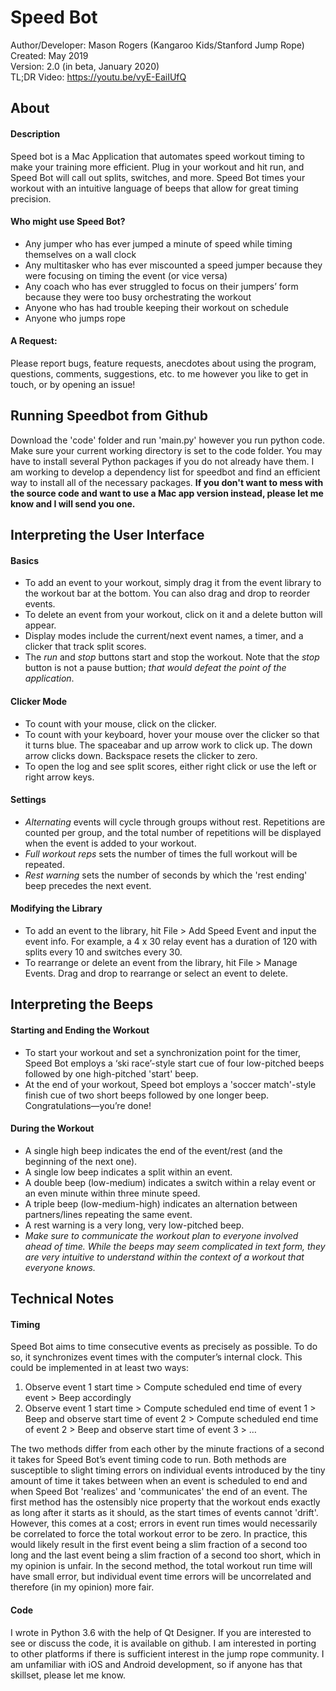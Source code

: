 # Speed Bot
Author/Developer: Mason Rogers (Kangaroo Kids/Stanford Jump Rope)  
Created: May 2019  
Version: 2.0 (in beta, January 2020)  
TL;DR Video: https://youtu.be/vyE-EaiIUfQ

## About
#### Description
Speed bot is a Mac Application that automates speed workout timing to make your training more efficient. Plug in your workout and hit run, and Speed Bot will call out splits, switches, and more. Speed Bot times your workout with an intuitive language of beeps that allow for great timing precision.
#### Who might use Speed Bot?
* Any jumper who has ever jumped a minute of speed while timing themselves on a wall clock
* Any multitasker who has ever miscounted a speed jumper because they were focusing on timing the event (or vice versa)
* Any coach who has ever struggled to focus on their jumpers’ form because they were too busy orchestrating the workout
* Anyone who has had trouble keeping their workout on schedule
* Anyone who jumps rope
#### A Request:
Please report bugs, feature requests, anecdotes about using the program, questions, comments, suggestions, etc. to me however you like to get in touch, or by opening an issue!

## Running Speedbot from Github
Download the 'code' folder and run 'main.py' however you run python code. Make sure your current working directory is set to the code folder. You may have to install several Python packages if you do not already have them. I am working to develop a dependency list for speedbot and find an efficient way to install all of the necessary packages. **If you don't want to mess with the source code and want to use a Mac app version instead, please let me know and I will send you one.**

## Interpreting the User Interface
#### Basics
* To add an event to your workout, simply drag it from the event library to the workout bar at the bottom. You can also drag and drop to reorder events.
* To delete an event from your workout, click on it and a delete button will appear.
* Display modes include the current/next event names, a timer, and a clicker that track split scores.
* The *run* and *stop* buttons start and stop the workout. Note that the *stop* button is not a pause buttion; *that would defeat the point of the application*.
#### Clicker Mode
* To count with your mouse, click on the clicker.
* To count with your keyboard, hover your mouse over the clicker so that it turns blue. The spaceabar and up arrow work to click up. The down arrow clicks down. Backspace resets the clicker to zero.
* To open the log and see split scores, either right click or use the left or right arrow keys.
#### Settings
* *Alternating* events will cycle through groups without rest. Repetitions are counted per group, and the total number of repetitions will be displayed when the event is added to your workout.
* *Full workout reps* sets the number of times the full workout will be repeated.
* *Rest warning* sets the number of seconds by which the 'rest ending' beep precedes the next event.
#### Modifying the Library
* To add an event to the library, hit File > Add Speed Event and input the event info. For example, a 4 x 30 relay event has a duration of 120 with splits every 10 and switches every 30.
* To rearrange or delete an event from the library, hit File > Manage Events. Drag and drop to rearrange or select an event to delete.

## Interpreting the Beeps
#### Starting and Ending the Workout
* To start your workout and set a synchronization point for the timer, Speed Bot employs a ‘ski race’-style start cue of four low-pitched beeps followed by one high-pitched 'start' beep.
* At the end of your workout, Speed bot employs a 'soccer match'-style finish cue of two short beeps followed by one longer beep. Congratulations—you’re done!
#### During the Workout
* A single high beep indicates the end of the event/rest (and the beginning of the next one).
* A single low beep indicates a split within an event.
* A double beep (low-medium) indicates a switch within a relay event or an even minute within three minute speed.
* A triple beep (low-medium-high) indicates an alternation between partners/lines repeating the same event.
* A rest warning is a very long, very low-pitched beep.
* *Make sure to communicate the workout plan to everyone involved ahead of time. While the beeps may seem complicated in text form, they are very intuitive to understand within the context of a workout that everyone knows.*

## Technical Notes
#### Timing
Speed Bot aims to time consecutive events as precisely as possible. To do so, it synchronizes event times with the computer’s internal clock. This could be implemented in at least two ways:
1. Observe event 1 start time > Compute scheduled end time of every event > Beep accordingly
2. Observe event 1 start time > Compute scheduled end time of event 1 > Beep and observe start time of event 2 > Compute scheduled end time of event 2 > Beep and observe start time of event 3 > …

The two methods differ from each other by the minute fractions of a second it takes for Speed Bot’s event timing code to run. Both methods are susceptible to slight timing errors on individual events introduced by the tiny amount of time it takes between when an event is scheduled to end and when Speed Bot 'realizes' and 'communicates' the end of an event. The first method has the ostensibly nice property that the workout ends exactly as long after it starts as it should, as the start times of events cannot 'drift'. However, this comes at a cost; errors in event run times would necessarily be correlated to force the total workout error to be zero. In practice, this would likely result in the first event being a slim fraction of a second too long and the last event being a slim fraction of a second too short, which in my opinion is unfair. In the second method, the total workout run time will have small error, but individual event time errors will be uncorrelated and therefore (in my opinion) more fair.

#### Code
I wrote in Python 3.6 with the help of Qt Designer. If you are interested to see or discuss the code, it is available on github. I am interested in porting to other platforms if there is sufficient interest in the jump rope community. I am unfamiliar with iOS and Android development, so if anyone has that skillset, please let me know.

